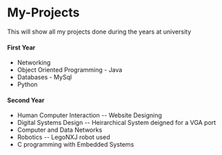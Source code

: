 # My-Projects
This will show all my projects done during the years at university


#### First Year

* Networking
* Object Oriented Programming - Java
* Databases - MySql
* Python

#### Second Year
* Human Computer Interaction -- Website Designing
* Digital Systems Design -- Heirarchical System deigned for a VGA port
* Computer and Data Networks 
* Robotics -- LegoNXJ robot used
* C programming with Embedded Systems 
